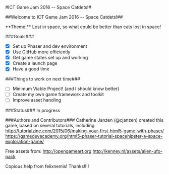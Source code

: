 #ICT Game Jam 2016 -- Space Catdets!#

##Welcome to ICT Game Jam 2016 -- Space Catdets!##
<p>**Theme:** Lost in space, so what could be better than cats lost in space!</p>

###Goals###
- [x] Set up Phaser and dev environment 
- [x] Use GitHub more efficiently
- [x] Get game states set up and working 
- [x] Create a launch page
- [x] Have a good time

###Things to work on next time###
- [ ] Minimum Viable Project! (and I should know better) 
- [ ] Create my own game framework and toolkit 
- [ ] Improve asset handling

###Status###
In progress

###Authors and Contributors###
Catherine Janzen (@cjanzen) created this game, based on several tutorials, including http://tutorialzine.com/2015/06/making-your-first-html5-game-with-phaser/
https://gamedevacademy.org/html5-phaser-tutorial-spacehipster-a-space-exploration-game/

Free assets from:
http://opengameart.org http://kenney.nl/assets/alien-ufo-pack

Copious help from felixnemis! Thanks!!!!
